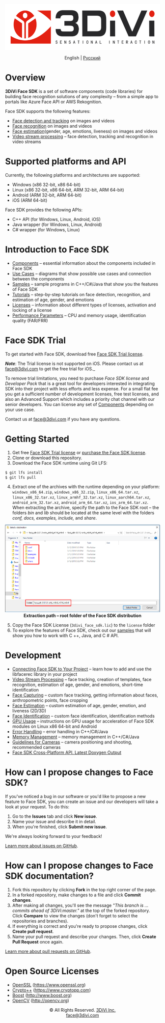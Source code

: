 <p align="center">
<a href="https://face.3divi.com"><img src="doc/img/3divi_logo.png" width="600" height="150" title="3DiVi Logo" alt="Logo"></a>
</p>

<div align="center">English | <a href="doc/ru/README.md">Русский</a></div>

# Overview

**3DiVi Face SDK** is a set of software components (code libraries) for building face recognition solutions of any complexity – from a simple app to portals like Azure Face API or AWS Rekognition.

Face SDK supports the following features:
* [Face detection and tracking](doc/en/development/face_capturing.md) on images and videos
* [Face recognition](doc/en/development/face_identification.md) on images and videos
* [Face estimation](doc/en/development/face_estimation.md)(gender, age, emotions, liveness) on images and videos
* [Video stream processing](doc/en/development/video_stream_processing.md)  – face detection, tracking and recognition in video streams

# Supported platforms and API

Currently, the following platforms and architectures are supported:

* Windows (x86 32-bit, x86 64-bit)
* Linux (x86 32-bit, x86 64-bit, ARM 32-bit, ARM 64-bit)
* Android (ARM 32-bit, ARM 64-bit)
* iOS (ARM 64-bit)

Face SDK provides the following APIs:

* C++ API (for Windows, Linux, Android, iOS)
* Java wrapper (for Windows, Linux, Android)
* C# wrapper (for Windows, Linux)

# Introduction to Face SDK

  * [Components](doc/en/components.md) – essential information about the components included in Face SDK
  * [Use Cases](doc/en/use_cases.md) – diagrams that show possible use cases and connection between the components
  * [Samples](doc/en/samples) – sample programs in C++/C#/Java that show you the features of Face SDK
  * [Tutorials](doc/en/tutorials) – step-by-step tutorials on face detection, recognition, and estimation of age, gender, and emotions
  * [Licenses](doc/en/licenses.md) – information about different types of licenses, activation and locking of a license
  * [Performance Parameters](doc/en/performance_parameters.md) – CPU and memory usage, identification quality (FAR/FRR)

# Face SDK Trial 

To get started with Face SDK, download free [Face SDK Trial license](https://face.3divi.com/products/face_sdk/face_sdk_trial).  

_**Note**_: The Trial license is not supported on iOS. Please contact us at face@3divi.com to get the free trial for iOS._

To remove trial limitations, you need to purchase *Face SDK license* and *Developer Pack* that is a great tool for developers interested in integrating SDK into their project with less efforts and less expense. For a small flat fee you get a sufficient number of development licenses, free test licenses, and also an Advanced Support which includes a priority chat channel with our senior developers. You can license any set of [Components](doc/en/components.md) depending on your use case.  

Contact us at face@3divi.com if you have any questions.

# Getting Started

1. Get free [Face SDK Trial license](https://face.3divi.com/products/face_sdk/face_sdk_trial) or [purchase the Face SDK license](https://face.3divi.com/pricing).
2. Clone or download this repository.
3. Download the Face SDK runtime using Git LFS:
```
$ git lfs install
$ git lfs pull
```
4. Extract one of the archives with the runtime depending on your platform: `windows_x86_64.zip`, `windows_x86_32.zip`, `linux_x86_64.tar.xz`, `linux_x86_32.tar.xz`, `linux_armhf_32.tar.xz`, `linux_aarch64.tar.xz`, `android_arm_32.tar.xz`, `android_arm_64.tar.xz`, `ios_arm_64.tar.xz`.  
When extracting the archive, specify the path to the Face SDK root – the folders *bin* and *lib* should be located at the same level with the folders *conf, docs, examples, include,* and *share*.

<p align="center">
<img width="700" src="doc/img/cpp_extract_OS.png"><br>
<b>Extraction path – root folder of the Face SDK distribution</b><br>
</p>

5. Copy the Face SDK License (`3divi_face_sdk.lic`) to the `license` folder
6. To explore the features of Face SDK, check out our [samples](doc/en/samples) that will show you how to work with C ++, Java, and C # API.

# Development 

* [Connecting Face SDK to Your Project](doc/en/development/connect_facesdk.md) – learn how to add and use the libfacerec library in your project
* [Video Stream Processing](doc/en/development/video_stream_processing.md) – face tracking, creation of templates, face recognition, estimation of age, gender, and emotions, short-time identification
* [Face Capturing](doc/en/development/face_capturing.md) – custom face tracking, getting information about faces, anthropometric points, face cropping 
* [Face Estimation](doc/en/development/face_estimation.md) – custom estimation of age, gender, emotion, and liveness (2D/3D)
* [Face Identification](doc/en/development/face_identification.md) – custom face identification, identification methods
* [GPU Usage](doc/en/development/gpu_usage.md) – instructions on GPU usage for acceleration of Face SDK modules on Linux x86 64-bit and Android
* [Error Handling](doc/en/development/error_handling.md) – error handling in C++/C#/Java
* [Memory Management](doc/en/development/memory_management.md) – memory management in C++/C#/Java
* [Guidelines for Cameras](doc/en/guidelines_for_cameras.md) – camera positioning and shooting, recommended cameras
* [Face SDK Cross-Platform API. Latest Doxygen Output](http://download.3divi.com/facesdk/0d88ba7c-9a5d-45cd-897a-406fb1fca2d4/latest_docs/english/annotated.html) 

# How can I propose changes to Face SDK? 

If you've noticed a bug in our software or you'd like to propose a new feature to Face SDK, you can create an issue and our developers will take a look at your request. To do this: 
1. Go to the **Issues** tab and click **New issue**. 
2. Name your issue and describe it in detail.
3. When you're finished, click **Submit new issue**.

We're always looking forward to your feedback! 

[Learn more about issues on GitHub](https://docs.github.com/en/github/managing-your-work-on-github/creating-an-issue). 

# How can I propose changes to Face SDK documentation?

1. Fork this repository by clicking **Fork** in the top right corner of the page. 
2. In a forked repository, make changes to a file and click **Commit changes**. 
3. After making all changes, you'll see the message *"This branch is ... commits ahead of 3DiVi:master."* at the top of the forked repository. Click **Compare** to view the changes (don't forget to select the repositories and branches). 
4. If everything is correct and you're ready to propose changes, click **Create pull request**. 
5. Name your pull request and describe your changes. Then, click **Create Pull Request** once again. 

[Learn more about pull requests on GitHub](https://docs.github.com/en/github/collaborating-with-issues-and-pull-requests/creating-a-pull-request).  

# Open Source Licenses

* [OpenSSL](doc/open_source_licenses/openssl.txt) (https://www.openssl.org)
* [Crypto++](doc/open_source_licenses/crypto%2B%2B.txt) (https://www.cryptopp.com)
* [Boost](doc/open_source_licenses/boost.txt) (http://www.boost.org)
* [OpenCV](doc/open_source_licenses/opencv.txt) (http://opencv.org)

<div align="center">© All Rights Reserved. <a href="https://3divi.com/">3DiVi Inc.</a></div>
<div align="center"><a href="mailto: face@3divi.com">face@3divi.com</a></div>
